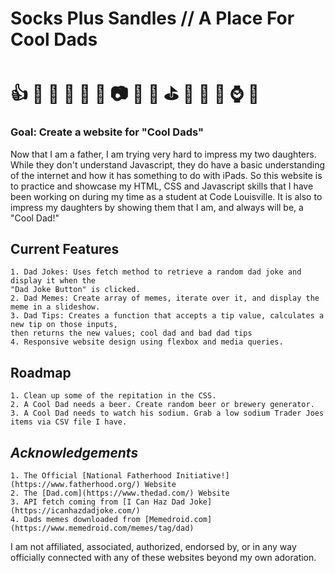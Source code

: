 # **Socks Plus Sandles // A Place For Cool Dads**  
# :thumbsup: :hammer: :necktie: :walking: :beers: :doughnut: :camera: :briefcase: :wrench: :golf: :punch: :older_man: :dog: :watch: :hamburger:

### Goal: Create a website for "Cool Dads"
Now that I am a father, I am trying very hard to impress my two daughters. While they don't understand Javascript, they do have a basic understanding of the internet and how it has something to do with iPads. So this website is to practice and showcase my HTML, CSS and Javascript skills that I have been working on during my time as a student at Code Louisville. It is also to impress my daughters by showing them that I am, and always will be, a "Cool Dad!"   

## Current Features 
    1. Dad Jokes: Uses fetch method to retrieve a random dad joke and display it when the 
    "Dad Joke Button" is clicked.
    2. Dad Memes: Create array of memes, iterate over it, and display the meme in a slideshow. 
    3. Dad Tips: Creates a function that accepts a tip value, calculates a new tip on those inputs, 
    then returns the new values; cool dad and bad dad tips
    4. Responsive website design using flexbox and media queries.

## Roadmap
    1. Clean up some of the repitation in the CSS. 
    2. A Cool Dad needs a beer. Create random beer or brewery generator.
    3. A Cool Dad needs to watch his sodium. Grab a low sodium Trader Joes items via CSV file I have.

## *Acknowledgements*
    1. The Official [National Fatherhood Initiative!](https://www.fatherhood.org/) Website 
    2. The [Dad.com](https://www.thedad.com/) Website
    3. API fetch coming from [I Can Haz Dad Joke](https://icanhazdadjoke.com/)
    4. Dads memes downloaded from [Memedroid.com](https://www.memedroid.com/memes/tag/dad)

I am not affiliated, associated, authorized, endorsed by, or in any way officially connected with any of these websites beyond my own adoration.